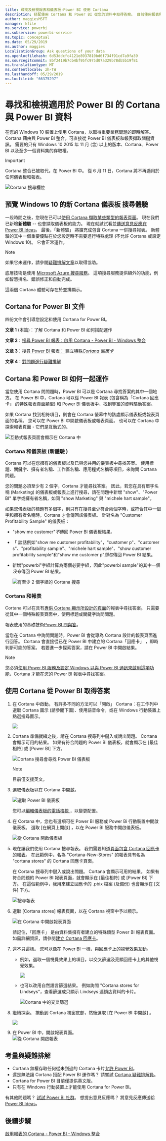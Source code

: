 ```yaml
---
title: 尋找及檢視報表和儀表板-Power BI 使用 Cortana
description: 搭配使用 Cortana 和 Power BI 從您的資料中取得答案。 目前使用報表和儀表板。
author: maggiesMSFT
manager: kfile
ms.service: powerbi
ms.subservice: powerbi-service
ms.topic: conceptual
ms.date: 05/29/2019
ms.author: maggies
LocalizationGroup: Ask questions of your data
ms.openlocfilehash: 6d53ddcfc4121e8937810bd6f734f91cd7a9fa39
ms.sourcegitcommit: 8bf2419b7cb4bf95fc975d07a329b78db5b19f81
ms.translationtype: MT
ms.contentlocale: zh-TW
ms.lasthandoff: 05/29/2019
ms.locfileid: "66375297"
---
```

# <a name="find-and-view-your-power-bi-data-with-cortana-for-power-bi"></a>尋找和檢視適用於 Power BI 的 Cortana 與 Power BI 資料
在您的 Windows 10 裝置上使用 Cortana，以取得重要業務問題的即時解答。 Cortana 藉由與 Power BI 整合，可直接從 Power BI 儀表板和報表擷取關鍵資訊。 需要的只有 Windows 10 2015 年 11 月 (含) 以上的版本、Cortana、Power BI 以及至少一個資料集的存取權。

> [!IMPORTANT]
> Cortana 整合已被取代，在 Power BI 中。 從 6 月 11 日，Cortana 將不再適用於任何儀表板和報表。

![Cortana 搜尋欄位](media/service-cortana-intro/power-bi-cortana-searchbox.png)

## <a name="preview-the-new-cortana-dashboard-search-experience-for-windows-10"></a>預覽 Windows 10 的新 Cortana 儀表板  搜尋體驗
一段時間之後，您現在已可以[使用 Cortana 擷取某些類型的報表頁面](service-cortana-answer-cards.md)。 現在我們已新增**新體驗** -- 也會擷取儀表板的能力。 現在就試試看並[傳送意見反應在 Power BI Ideas](https://ideas.powerbi.com/forums/265200-power-bi)。 最後，「新體驗」  將擴充成包含 Cortana 一併搜尋報表。  新體驗的其中一個重要優點在於您設定時不需要進行特殊處理 (不允許 Cortana 或設定 Windows 10)。 它會正常運作。

> [!NOTE]
> 如果它未運作，請參閱[疑難排解文章](service-cortana-troubleshoot.md)以取得協助。
> 
> 

底層技術是使用 [Microsoft Azure 搜尋服務](https://docs.microsoft.com/azure/search/)。 這項搜尋服務提供額外的功能，例如智慧排名、錯誤修正和自動完成。

這兩個 Cortana 體驗可存在於並排顯示。

## <a name="cortana-for-power-bi-documentation"></a>Cortana for Power BI 文件
四份文件會引導您設定和使用 Cortana for Power BI。

**文章 1** (本篇)：了解 Cortana 和 Power BI 如何搭配運作

**文章 2**：[搜尋 Power BI 報表：啟用 Cortana - Power BI - Windows 整合](service-cortana-enable.md)

**文章 3**：[搜尋 Power BI 報表： 建立特殊*Cortana 回應卡*](service-cortana-answer-cards.md)

**文章 4**：[對問題進行疑難排解](service-cortana-troubleshoot.md)

## <a name="how-cortana-and-power-bi-work-together"></a>Cortana 和 Power BI 如何一起運作
當您使用 Cortana 問問題時，Power BI 可以是 Cortana 尋找答案的其中一個地方。 在 Power BI 中，Cortana 可以從 Power BI 報表 (包含稱為「Cortana 回應卡」  的特殊報表頁面類型) 和 Power BI 儀表板中，找到豐富的資料驅動答案。

如果 Cortana 找到相符項目，則會在 Cortana 螢幕中的該處顯示儀表板或報表頁面的名稱。 您可以在 Power BI 中開啟儀表板或報表頁面。 也可以在 Cortana 中探索報表頁面 - 它們是互動式的。

![互動式報表頁面會顯示在 Cortana 中](media/service-cortana-intro/power-bi-report-cortana-s.png)

### <a name="cortana-and-dashboards-the-new-experience"></a>Cortana 和儀表板 (新體驗  )
Cortana 可以在您擁有的儀表板以及已與您共用的儀表板中尋找答案。 使用標題、關鍵字、擁有者名稱、工作區名稱、應用程式名稱等項目，來詢問 Cortana 問題。

您的問題必須至少有 2 個字，Cortana 才能尋找答案。 因此，若您在具有單字名稱 (Marketing) 的儀表板或報表上進行搜尋，請在問題中新增 "show"、"Power BI" 單字或擁有者名稱，如同 "show Marketing" 與 "michele hart sample"。 

如果您儀表板的標題有多個字，則只有在搜尋至少符合兩個字時，或符合其中一個字和擁有者名稱時，Cortana 才會傳回該儀表板。 針對名為 "Customer Profitability Sample" 的儀表板： 

* "show me customer"*不*傳回 Power BI 儀表板結果。   
* 「 談話例如"show me customer profitability"，"customer p"、"customer s"、"profitability sample"、"michele hart sample"、"show customer profitability sample"和"show me customer p"*請勿*傳回 Power BI 結果。
* 新增"powerbi"字組計算為兩個必要字組，因此"powerbi sample"的其中一個*沒有*傳回 Power BI 結果。 
  
    ![有至少 2 個字組的 Cortana 搜尋](media/service-cortana-intro/power-bi-cortana-2-words.png)

### <a name="cortana-and-reports"></a>Cortana 和報表
 Cortana 可以在具有[專供 Cortana 顯示所設計的頁面](service-cortana-answer-cards.md)的報表中尋找答案。 只需要從其中一個特殊報表頁面中，使用標題或關鍵字詢問問題。  

報表使用的基礎技術[Power BI 問與答](power-bi-tutorial-q-and-a.md)。

當您在 Cortana 中詢問問題時，Power BI 會從專為 Cortana 設計的報表頁面進行回答。 Cortana 會直接從已在 Power BI 中建立的 Cortana「回應卡」  ，即時判斷可能的答案。  若要進一步探索答案，請在 Power BI 中開啟結果。

> [!NOTE]
> 您必須[使用 Power BI 服務及設定 Windows 以與 Power BI 通訊來啟用這項功能](service-cortana-enable.md)，Cortana 才能在您的 Power BI 報表中尋找答案。  
> 
> 

## <a name="using-cortana-to-get-answers-from-power-bi"></a>使用 Cortana 從 Power BI 取得答案
1. 在 Cortana 中啟動。 有許多不同的方法可以「開啟」  Cortana：在工作列中選取 Cortana 圖示 (請參閱下圖)、使用語音命令，或在 Windows 行動裝置上點選搜尋圖示。
   
     ![](media/service-cortana-intro/power-bi-cortana-searchbox.png)
2. Cortana 準備就緒之後，請在 Cortana 搜尋列中鍵入或說出問題。 Cortana 會顯示可用的結果。 如果有符合問題的 Power BI 儀表板，就會顯示在 [最佳相符]  或 [Power BI]  下方。
   
     ![Cortana 搜尋會尋找 Power BI 儀表板](media/service-cortana-intro/power-bi-cortana-search-hr.png "Cortana 會尋找 Power BI 儀表板")
   
   > [!NOTE]
   > 目前僅支援英文。
   > 
   > 
3. 選取儀表板以在 Cortana 中開啟。

    ![選取 Power BI 儀表板](media/service-cortana-intro/power-bi-cortana-dashboard.png "選取 Power BI 儀表板")

    您可以[編輯儀表板的電話檢視  ](service-create-dashboard-mobile-phone-view.md)，以變更配置。 

1. 在 Cortana 中，您也有選項可在 Power BI 服務或 Power Bi 行動裝置中開啟儀表板。 選取 [在網頁上開啟]  ，以在 Power BI 服務中開啟儀表板。 
   
   ![從 Cortana 開啟儀表板](media/service-cortana-intro/power-bi-dashboard-opens.png "從 Cortana 開啟儀表板")   
4. 現在讓我們使用 Cortana 搜尋報表。 我們需要知道[頁面包含 Cortana 回應卡的報表](service-cortana-answer-cards.md)。 在此範例中，名為 "Cortana-New-Stores" 的報表具有名為 "cortana stores" 的 Cortana 回應卡頁面。  
   
     在 Cortana 搜尋列中鍵入或說出問題。 Cortana 會顯示可用的結果。 如果有符合問題的 Power BI 報表頁面，就會顯示在 [最佳相符]  或 [Power BI]  下方。 在這個範例中，我用來建立回應卡的 .pbix 檔案 (及備份) 也會顯示在 [文件]  下方。
   
     ![搜尋報表](media/service-cortana-intro/power-bi-cortana-search3-m.png "搜尋報表") 
5. 選取 [Cortana stores]  報表頁面，以在 Cortana 視窗中予以顯示。
   
    ![在 Cortana 中開啟報表頁面](media/service-cortana-intro/power-bi-report-cortana-opens.png "在 Cortana 中開啟報表頁面")   
   
    請記住，「回應卡」  是由資料集擁有者建立的特殊類型 Power BI 報表頁面。  如需詳細資訊，請參閱[建立 Cortana 回應卡](service-cortana-answer-cards.md)。
6. 還不只這樣。 您可以像在 Power BI 一樣，與回應卡上的視覺效果互動。
   
   * 例如，選取一個視覺效果上的項目，以交叉篩選及亮顯回應卡上的其他視覺效果。
     
     ![](media/service-cortana-intro/power-bi-cortana-filtered-new.png)
   * 也可以改用自然語言篩選結果。  例如詢問 "Cortana stores for Lindseys"，查看篩選成只顯示 Lindseys 連鎖店資料的卡片。
     
     ![Cortana 中的交叉篩選](media/service-cortana-intro/power-bi-cortana-filtered-2.png "Cortana 中的交叉篩選")
7. 繼續探索。 捲動到 Cortana 視窗底部，然後選取 [在 Power BI 中開啟]  。
   
     ![](media/service-cortana-intro/power-bi-cortana-open-new.png)
8. 在 Power BI 中，開啟報表頁面。    
     ![從 Cortana 開啟報表](media/service-cortana-intro/power-bi-cortana-open2.png "在 Cortana 搜尋中開啟 Cortana 回應卡")

## <a name="considerations-and-troubleshooting"></a>考量與疑難排解
* Cortana 無權存取任何從未到過的 Cortana 卡片[允許 Power BI](service-cortana-enable.md)。
* 還是無法讓 Cortana 搭配 Power BI 運作嗎？  請嘗試 [Cortana 疑難排解員](service-cortana-troubleshoot.md)。
* Cortana for Power BI 目前僅提供英文版。
* 只有在 Windows 行動裝置上才能使用 Cortana for Power BI。

有其他問題嗎？ [試試 Power BI 社群](http://community.powerbi.com/)。
想提出意見反應嗎？ 將意見反應傳送給 [Power BI Ideas](https://ideas.powerbi.com/forums/265200-power-bi)。

## <a name="next-steps"></a>後續步驟
[啟用報表的 Cortana - Power BI - Windows 整合](service-cortana-enable.md)

